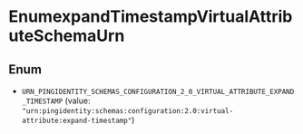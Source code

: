 

# EnumexpandTimestampVirtualAttributeSchemaUrn

## Enum


* `URN_PINGIDENTITY_SCHEMAS_CONFIGURATION_2_0_VIRTUAL_ATTRIBUTE_EXPAND_TIMESTAMP` (value: `"urn:pingidentity:schemas:configuration:2.0:virtual-attribute:expand-timestamp"`)



